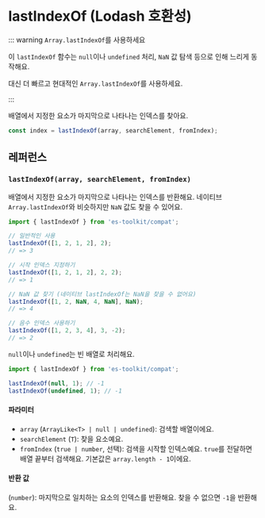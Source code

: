 # lastIndexOf (Lodash 호환성)

::: warning `Array.lastIndexOf`를 사용하세요

이 `lastIndexOf` 함수는 `null`이나 `undefined` 처리, `NaN` 값 탐색 등으로 인해 느리게 동작해요.

대신 더 빠르고 현대적인 `Array.lastIndexOf`를 사용하세요.

:::

배열에서 지정한 요소가 마지막으로 나타나는 인덱스를 찾아요.

```typescript
const index = lastIndexOf(array, searchElement, fromIndex);
```

## 레퍼런스

### `lastIndexOf(array, searchElement, fromIndex)`

배열에서 지정한 요소가 마지막으로 나타나는 인덱스를 반환해요. 네이티브 `Array.lastIndexOf`와 비슷하지만 `NaN` 값도 찾을 수 있어요.

```typescript
import { lastIndexOf } from 'es-toolkit/compat';

// 일반적인 사용
lastIndexOf([1, 2, 1, 2], 2);
// => 3

// 시작 인덱스 지정하기
lastIndexOf([1, 2, 1, 2], 2, 2);
// => 1

// NaN 값 찾기 (네이티브 lastIndexOf는 NaN을 찾을 수 없어요)
lastIndexOf([1, 2, NaN, 4, NaN], NaN);
// => 4

// 음수 인덱스 사용하기
lastIndexOf([1, 2, 3, 4], 3, -2);
// => 2
```

`null`이나 `undefined`는 빈 배열로 처리해요.

```typescript
import { lastIndexOf } from 'es-toolkit/compat';

lastIndexOf(null, 1); // -1
lastIndexOf(undefined, 1); // -1
```

#### 파라미터

- `array` (`ArrayLike<T> | null | undefined`): 검색할 배열이에요.
- `searchElement` (`T`): 찾을 요소예요.
- `fromIndex` (`true | number`, 선택): 검색을 시작할 인덱스예요. `true`를 전달하면 배열 끝부터 검색해요. 기본값은 `array.length - 1`이에요.

#### 반환 값

(`number`): 마지막으로 일치하는 요소의 인덱스를 반환해요. 찾을 수 없으면 `-1`을 반환해요.
